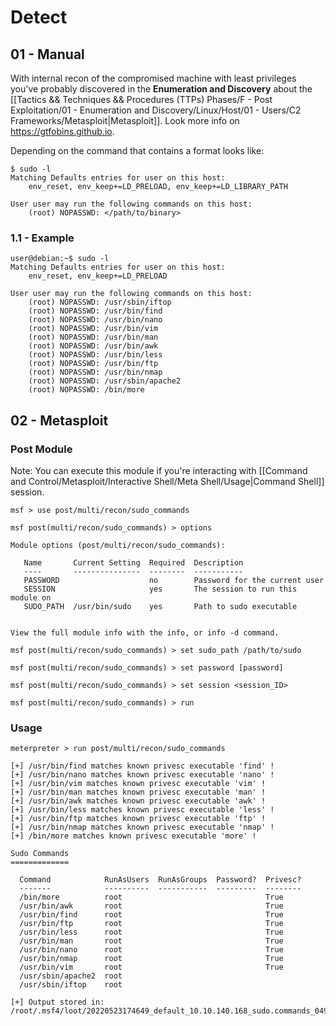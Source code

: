 # Detect

## 01 - Manual

With internal recon of the compromised machine with least privileges you've probably discovered in the **Enumeration and Discovery** about the [[Tactics && Techniques && Procedures (TTPs) Phases/F - Post Exploitation/01 - Enumeration and Discovery/Linux/Host/01 - Users/C2 Frameworks/Metasploit|Metasploit]]. Look more info on https://gtfobins.github.io.

Depending on the command that contains a format looks like:

```
$ sudo -l
Matching Defaults entries for user on this host:
    env_reset, env_keep+=LD_PRELOAD, env_keep+=LD_LIBRARY_PATH

User user may run the following commands on this host:
	(root) NOPASSWD: </path/to/binary>
```

### 1.1 - Example

```
user@debian:~$ sudo -l
Matching Defaults entries for user on this host:
    env_reset, env_keep+=LD_PRELOAD

User user may run the following commands on this host:
    (root) NOPASSWD: /usr/sbin/iftop
    (root) NOPASSWD: /usr/bin/find
    (root) NOPASSWD: /usr/bin/nano
    (root) NOPASSWD: /usr/bin/vim
    (root) NOPASSWD: /usr/bin/man
    (root) NOPASSWD: /usr/bin/awk
    (root) NOPASSWD: /usr/bin/less
    (root) NOPASSWD: /usr/bin/ftp
    (root) NOPASSWD: /usr/bin/nmap
    (root) NOPASSWD: /usr/sbin/apache2
    (root) NOPASSWD: /bin/more
```

## 02 - Metasploit

### Post Module

Note: You can execute this module if you're interacting with [[Command and Control/Metasploit/Interactive Shell/Meta Shell/Usage|Command Shell]] session. 

```
msf > use post/multi/recon/sudo_commands

msf post(multi/recon/sudo_commands) > options 

Module options (post/multi/recon/sudo_commands):

   Name       Current Setting  Required  Description
   ----       ---------------  --------  -----------
   PASSWORD                    no        Password for the current user
   SESSION                     yes       The session to run this module on
   SUDO_PATH  /usr/bin/sudo    yes       Path to sudo executable


View the full module info with the info, or info -d command.

msf post(multi/recon/sudo_commands) > set sudo_path /path/to/sudo

msf post(multi/recon/sudo_commands) > set password [password]

msf post(multi/recon/sudo_commands) > set session <session_ID>

msf post(multi/recon/sudo_commands) > run
```

### Usage

```
meterpreter > run post/multi/recon/sudo_commands

[+] /usr/bin/find matches known privesc executable 'find' !
[+] /usr/bin/nano matches known privesc executable 'nano' !
[+] /usr/bin/vim matches known privesc executable 'vim' !
[+] /usr/bin/man matches known privesc executable 'man' !
[+] /usr/bin/awk matches known privesc executable 'awk' !
[+] /usr/bin/less matches known privesc executable 'less' !
[+] /usr/bin/ftp matches known privesc executable 'ftp' !
[+] /usr/bin/nmap matches known privesc executable 'nmap' !
[+] /bin/more matches known privesc executable 'more' !

Sudo Commands
=============

  Command            RunAsUsers  RunAsGroups  Password?  Privesc?
  -------            ----------  -----------  ---------  --------
  /bin/more          root                                True
  /usr/bin/awk       root                                True
  /usr/bin/find      root                                True
  /usr/bin/ftp       root                                True
  /usr/bin/less      root                                True
  /usr/bin/man       root                                True
  /usr/bin/nano      root                                True
  /usr/bin/nmap      root                                True
  /usr/bin/vim       root                                True
  /usr/sbin/apache2  root
  /usr/sbin/iftop    root

[+] Output stored in: /root/.msf4/loot/20220523174649_default_10.10.140.168_sudo.commands_049317.txt
```